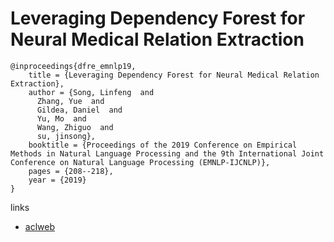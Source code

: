 # Leveraging Dependency Forest for Neural Medical Relation Extraction

```
@inproceedings{dfre_emnlp19,
    title = {Leveraging Dependency Forest for Neural Medical Relation Extraction},
    author = {Song, Linfeng  and
      Zhang, Yue  and
      Gildea, Daniel  and
      Yu, Mo  and
      Wang, Zhiguo  and
      su, jinsong},
    booktitle = {Proceedings of the 2019 Conference on Empirical Methods in Natural Language Processing and the 9th International Joint Conference on Natural Language Processing (EMNLP-IJCNLP)},
    pages = {208--218},
    year = {2019}
}
```

links
- [aclweb](https://www.aclweb.org/anthology/D19-1020/)
